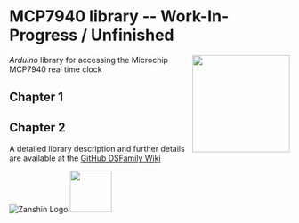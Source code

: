 # MCP7940 library  -- Work-In-Progress / Unfinished
<img src="https://github.com/SV-Zanshin/MCP7940/blob/master/Images/MCP7940M-PDIP-8.png" width="175" align="right"/> *Arduino* library for accessing the Microchip MCP7940 real time clock

## Chapter 1

## Chapter 2

A detailed library description and further details are available at the [GitHub DSFamily Wiki](https://github.com/SV-Zanshin/MCP7940/wiki)


![Zanshin Logo](https://www.sv-zanshin.com/r/images/site/gif/zanshinkanjitiny.gif) <img src="https://www.sv-zanshin.com/r/images/site/gif/zanshintext.gif" width="75"/>
